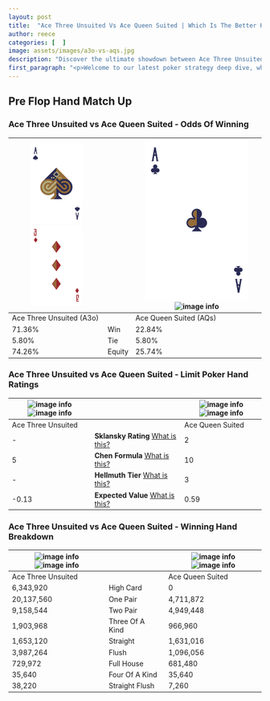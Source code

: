 ```yaml
---
layout: post
title:  "Ace Three Unsuited Vs Ace Queen Suited | Which Is The Better Hand In Poker? A Complete Guide"
author: reece
categories: [  ]
image: assets/images/a3o-vs-aqs.jpg
description: "Discover the ultimate showdown between Ace Three Unsuited and Ace Queen Suited in poker! Uncover the odds, strategies, and scenarios where one hand triumphs over the other. Get ready to up your poker game with this thrilling analysis."
first_paragraph: "<p>Welcome to our latest poker strategy deep dive, where we're pitting two distinct hands against each other in a high-stakes showdown: Ace Three Unsuited vs Ace Queen Suited.</p><p>In the dynamic world of poker, every decision counts, and knowing which hand holds the upper hand is key to your success at the table.</p><p>In this article, we'll dissect these two hands, explore the scenarios where one dominates the other, and equip you with the knowledge to make strategic choices that can tip the odds in your favor.</p><p>Get ready to unravel the intriguing dynamics of these poker hands and elevate your game to new heights.</p>"
---
```




[comment]: # (sp0)

## Pre Flop Hand Match Up

<div class="table hand-ratings" markdown="1"> 



### Ace Three Unsuited vs Ace Queen Suited - Odds Of Winning


    
| ![image info](assets/images/hand1/A.png) ![image info](assets/images/hand1/3o.png) |  | ![image info](assets/images/hand2/A.png) ![image info](assets/images/hand2/qs.png) |
| -------- | -------- | -------- |
| Ace Three Unsuited (A3o) |  | Ace Queen Suited (AQs) |
| 71.36% | Win | 22.84% |
| 5.80% | Tie | 5.80% |
| 74.26% | Equity | 25.74% |




[comment]: # (sp1)



### Ace Three Unsuited vs Ace Queen Suited - Limit Poker Hand Ratings


    
| ![image info](https://www.riverpairs.com/assets/images/hand1/A.png) ![image info](https://www.riverpairs.com/assets/images/hand1/3o.png) |  | ![image info](https://www.riverpairs.com/assets/images/hand2/A.png) ![image info](https://www.riverpairs.com/assets/images/hand2/qs.png) |
| -------- | -------- | -------- |
| Ace Three Unsuited |  | Ace Queen Suited |
| - | **Sklansky Rating** [What is this?](/sklansky-rating-explained) | 2 |
| 5 | **Chen Formula** [What is this?](/chen-formula-explained) | 10 |
| - | **Hellmuth Tier** [What is this?](/Hellmuth-tier-explained) | 3 |
| -0.13 | **Expected Value** [What is this?](/expected-value-explained) | 0.59 |




[comment]: # (sp2)



### Ace Three Unsuited vs Ace Queen Suited - Winning Hand Breakdown


    
| ![image info](https://www.riverpairs.com/assets/images/hand1/A.png) ![image info](https://www.riverpairs.com/assets/images/hand1/3o.png) |  | ![image info](https://www.riverpairs.com/assets/images/hand2/A.png) ![image info](https://www.riverpairs.com/assets/images/hand2/qs.png) |
| -------- | -------- | -------- |
| Ace Three Unsuited |  | Ace Queen Suited |
| 6,343,920 | High Card | 0 |
| 20,137,560 | One Pair | 4,711,872 |
| 9,158,544 | Two Pair | 4,949,448 |
| 1,903,968 | Three Of A Kind | 966,960 |
| 1,653,120 | Straight | 1,631,016 |
| 3,987,264 | Flush | 1,096,056 |
| 729,972 | Full House | 681,480 |
| 35,640 | Four Of A Kind | 35,640 |
| 38,220 | Straight Flush | 7,260 |




[comment]: # (sp3)



</div>

[comment]: # (sp4)



[comment]: # (sp5)

